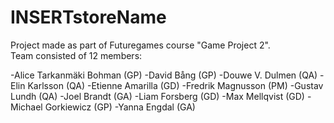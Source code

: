 # INSERTstoreName

Project made as part of Futuregames course "Game Project 2".<br/>
Team consisted of 12 members:<br/>

-Alice Tarkanmäki Bohman (GP)
-David Bång (GP)
-Douwe V. Dulmen (QA)
-Elin Karlsson (QA)
-Etienne Amarilla (GD)
-Fredrik Magnusson (PM)
-Gustav Lundh (QA)
-Joel Brandt (GA)
-Liam Forsberg (GD)
-Max Mellqvist (GD)
-Michael Gorkiewicz (GP)
-Yanna Engdal (GA)
